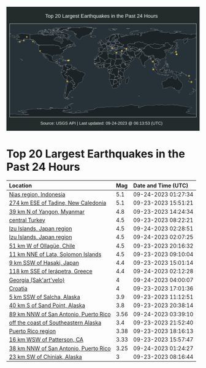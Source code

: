 ![Map](./map.png)

# Top 20 Largest Earthquakes in the Past 24 Hours

| Location | Mag | Date and Time (UTC) |
|:---|:---|:---|
| [Nias region, Indonesia](https://earthquake.usgs.gov/earthquakes/eventpage/us7000kxr1) | 5.1 | 09-24-2023 01:27:34 |
| [274 km ESE of Tadine, New Caledonia](https://earthquake.usgs.gov/earthquakes/eventpage/us7000kxnj) | 5.1 | 09-23-2023 15:51:21 |
| [39 km N of Yangon, Myanmar](https://earthquake.usgs.gov/earthquakes/eventpage/us7000kxn3) | 4.8 | 09-23-2023 14:24:34 |
| [central Turkey](https://earthquake.usgs.gov/earthquakes/eventpage/us7000kxls) | 4.5 | 09-23-2023 08:22:21 |
| [Izu Islands, Japan region](https://earthquake.usgs.gov/earthquakes/eventpage/us7000kxrb) | 4.5 | 09-24-2023 02:28:51 |
| [Izu Islands, Japan region](https://earthquake.usgs.gov/earthquakes/eventpage/us7000kxr5) | 4.5 | 09-24-2023 02:07:25 |
| [51 km W of Ollagüe, Chile](https://earthquake.usgs.gov/earthquakes/eventpage/us7000kxpq) | 4.5 | 09-23-2023 20:16:32 |
| [11 km NNE of Lata, Solomon Islands](https://earthquake.usgs.gov/earthquakes/eventpage/us7000kxm3) | 4.5 | 09-23-2023 09:10:04 |
| [9 km SSW of Hasaki, Japan](https://earthquake.usgs.gov/earthquakes/eventpage/us7000kxnb) | 4.4 | 09-23-2023 15:01:14 |
| [118 km SSE of Ierápetra, Greece](https://earthquake.usgs.gov/earthquakes/eventpage/us7000kxr4) | 4.4 | 09-24-2023 02:12:28 |
| [Georgia (Sak'art'velo)](https://earthquake.usgs.gov/earthquakes/eventpage/us7000kxrj) | 4 | 09-24-2023 04:00:07 |
| [Croatia](https://earthquake.usgs.gov/earthquakes/eventpage/us7000kxnx) | 4 | 09-23-2023 17:01:36 |
| [5 km SSW of Salcha, Alaska](https://earthquake.usgs.gov/earthquakes/eventpage/ak023c83krjp) | 3.9 | 09-23-2023 11:12:51 |
| [40 km S of Sand Point, Alaska](https://earthquake.usgs.gov/earthquakes/eventpage/us7000kxpw) | 3.8 | 09-23-2023 20:38:14 |
| [89 km NNW of San Antonio, Puerto Rico](https://earthquake.usgs.gov/earthquakes/eventpage/pr2023267000) | 3.56 | 09-24-2023 03:39:10 |
| [off the coast of Southeastern Alaska](https://earthquake.usgs.gov/earthquakes/eventpage/ak023c89rne3) | 3.4 | 09-23-2023 21:52:40 |
| [Puerto Rico region](https://earthquake.usgs.gov/earthquakes/eventpage/pr71425613) | 3.38 | 09-23-2023 18:16:13 |
| [16 km WSW of Patterson, CA](https://earthquake.usgs.gov/earthquakes/eventpage/nc73940786) | 3.33 | 09-23-2023 15:57:47 |
| [38 km NNW of San Antonio, Puerto Rico](https://earthquake.usgs.gov/earthquakes/eventpage/pr71425638) | 3.25 | 09-24-2023 01:24:27 |
| [23 km SW of Chiniak, Alaska](https://earthquake.usgs.gov/earthquakes/eventpage/ak023c81tb81) | 3 | 09-23-2023 08:16:44 |
